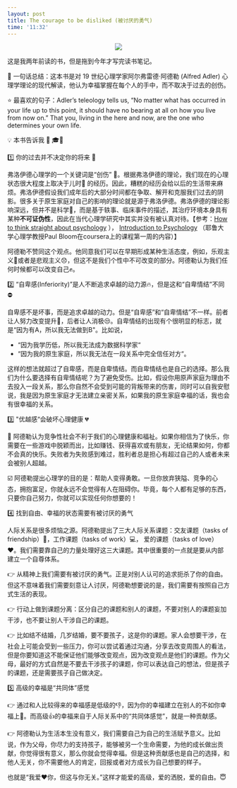 ```yaml
---
layout: post
title: The courage to be disliked (被讨厌的勇气)
time: '11:32'
---
```



<p align="center">
  <img src="/images/courage.png"  />
</p>

这是我两年前读的书，但是拖到今年才写完读书笔记。

 🔑 一句话总结：这本书是对 19 世纪心理学家阿尔弗雷德·阿德勒 (Alfred Adler) 心理学理论的现代解读，他认为幸福掌握在每个人的手中，而不取决于过去的创伤。
 
 ⭐ 最喜欢的句子：Adler’s teleology tells us, “No matter what has occurred in your life up to this point, it should have no bearing at all on how you live from now on.” That you, living in the here and now, are the one who determines your own life.

💡 本书告诉我 👩
🎓🌈

1️⃣ 你的过去并不决定你的将来 👊

弗洛伊德心理学的一个关键词是“创伤” 🤕。根据弗洛伊德的理论，我们现在的心理状态很大程度上取决于儿时🐣 的经历。因此，糟糕的经历会给以后的生活带来麻烦。弗洛伊德假设我们成年后的大部分时间都在争取、解开和克服我们过去的阴影。很多关于原生家庭对自己的影响的理论就是源于弗洛伊德。弗洛伊德的理论影响深远，但并不是科学🚫，而是基于轶事、临床事件的描述，其治疗环境本身具有某种**不可证伪性**，因此在当代心理学研究中其实并没有被认真对待。【参考：[How to think straight about psychology](https://www.amazon.com/Think-Straight-About-Psychology-10th/dp/0205914128) ）， [Introduction to Psychology](https://www.coursera.org/learn/introduction-psychology) （耶鲁大学心理学教授Paul Bloom在coursera上的课程第一周的内容）】

阿德勒不赞同这个观点。他同意我们可以在早期形成某种生活态度，例如，乐观主义🤗或者是悲观主义😞，但这不是我们个性中不可改变的部分。阿德勒认为我们任何时候都可以改变自己✊。

2️⃣ “自卑感(Inferiority)”是人不断追求卓越的动力源🔥，但是这和“自卑情结”不同 ⛔

自卑感不是坏事，而是追求卓越的动力。但是“自卑感”和“自卑情结”不一样。前者让人努力改变提升💪，后者让人消极😒。自卑情结的出现有个很明显的标志，就是“因为有A，所以我无法做到B"。比如说，

- “因为我学历低，所以我无法成为数据科学家“
- “因为我的原生家庭，所以我无法在一段关系中完全信任对方“。

这样的想法就超过了自卑感，而是自卑情结。而自卑情结也是自己的选择。那么我们为什么要选择有自卑情结呢？为了避免受伤。比如，假设你用原声家庭为理由不去投入一段关系，那么你自然不会受到可能的背叛带来的伤害，同时可以自我安慰说，我是因为原生家庭才无法建立亲密关系，如果我的原生家庭幸福的话，我也会有很幸福的关系。

3️⃣ "优越感“会破坏心理健康  💔

🚫 阿德勒认为竞争性社会不利于我们的心理健康和福祉。如果你相信为了快乐，你需要在一些游戏中脱颖而出，比如赚钱、获得喜欢或有朋友，无论结果如何，你都不会真的快乐。失败者为失败感到难过，胜利者总是担心有超过自己的人或者未来会被别人超越。

☑️ 阿德勒提出心理学的目的是：帮助人变得勇敢。一旦你放弃狭隘、竞争的心态，拥抱富足，你就永远不会觉得有人在阻碍你。毕竟，每个人都有足够的东西，只要你自己努力，你就可以实现任何你想要的！

4️⃣ 找到自由、幸福的状态需要有被讨厌的勇气

人际关系是很多烦恼之源。阿德勒提出了三大人际关系课题：交友课题（tasks of friendship）👥，工作课题（tasks of work）💻， 爱的课题（tasks of love）❤️。我们需要靠自己的力量处理好这三大课题。其中很重要的一点就是要从内部建立一个自尊体系。

👉 从精神上我们需要有被讨厌的勇气。正是对别人认可的追求扼杀了你的自由。但这不意味着我们需要刻意让人讨厌，阿德勒想要说的是，我们需要有按照自己方式生活的表现。

👉 行动上做到课题分离：区分自己的课题和别人的课题，不要对别人的课题妄加干涉，也不要让别人干涉自己的课题。

👉 比如结不结婚，几岁结婚，要不要孩子，这是你的课题。家人会想要干涉，在社会上可能会受到一些压力，你可以尝试着通过沟通，分享去改变周围人的看法，但是你要知道这不能保证他们能够改变观点，因为改变观点是他们的课题。作为父母，最好的方式自然是不要去干涉孩子的课题，你可以表达自己的想法，但是孩子的课题，还是需要孩子自己做决定。

5️⃣ 高级的幸福是“共同体”感觉

👉 通过和人比较得来的幸福感是低级的👎，因为你的幸福建立在别人的不如你幸福上👿。而高级👍的幸福来自于人际关系中的“共同体感觉”，就是一种贡献感。

👉 阿德勒认为生活本生没有意义，我们需要自己为自己的生活赋予意义。比如说，作为父母，你尽力的支持孩子，能够被另一个生命需要，为他的成长做出贡献，你觉得很有意义，那么你就会觉得幸福。但是这种贡献感也是自己的选择，和他人无关，你不需要他人的肯定，回报或者对方成长为自己想要的样子。

也就是“我爱❤️你，但这与你无关。”这样才能爱的高级，爱的洒脱，爱的自由。😇
